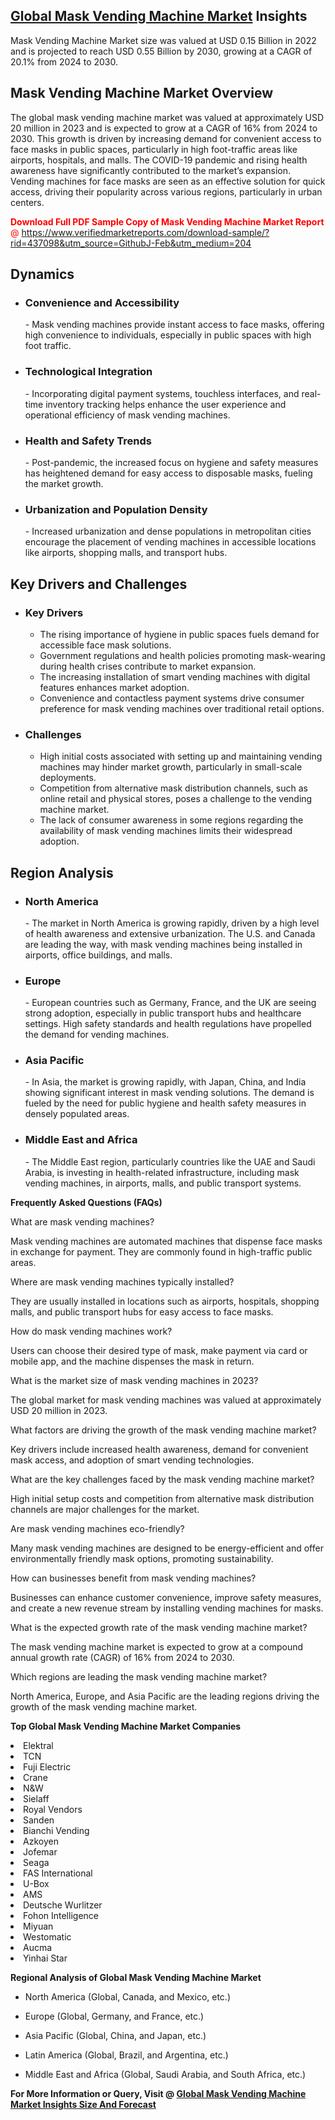 <h2><a href="https://www.verifiedmarketreports.com/download-sample/?rid=437098&amp;utm_source=GithubJ&amp;utm_medium=204" target="_blank">Global Mask Vending Machine Market</a> Insights</h2><p>Mask Vending Machine Market size was valued at USD 0.15 Billion in 2022 and is projected to reach USD 0.55 Billion by 2030, growing at a CAGR of 20.1% from 2024 to 2030.</p><p> <h2>Mask Vending Machine Market Overview</h2> <p>The global mask vending machine market was valued at approximately USD 20 million in 2023 and is expected to grow at a CAGR of 16% from 2024 to 2030. This growth is driven by increasing demand for convenient access to face masks in public spaces, particularly in high foot-traffic areas like airports, hospitals, and malls. The COVID-19 pandemic and rising health awareness have significantly contributed to the market’s expansion. Vending machines for face masks are seen as an effective solution for quick access, driving their popularity across various regions, particularly in urban centers.</p> <p><p><span class=""><span style="color: #ff0000;"><strong>Download Full PDF Sample Copy of Mask Vending Machine Market Report</strong> @ </span><a href="https://www.verifiedmarketreports.com/download-sample/?rid=437098&amp;utm_source=GithubJ-Feb&amp;utm_medium=204" target="_blank">https://www.verifiedmarketreports.com/download-sample/?rid=437098&amp;utm_source=GithubJ-Feb&amp;utm_medium=204</a></span></p></p> <h2>Dynamics</h2> <ul> <li><h3>Convenience and Accessibility</h3> - Mask vending machines provide instant access to face masks, offering high convenience to individuals, especially in public spaces with high foot traffic.</li> <li><h3>Technological Integration</h3> - Incorporating digital payment systems, touchless interfaces, and real-time inventory tracking helps enhance the user experience and operational efficiency of mask vending machines.</li> <li><h3>Health and Safety Trends</h3> - Post-pandemic, the increased focus on hygiene and safety measures has heightened demand for easy access to disposable masks, fueling the market growth.</li> <li><h3>Urbanization and Population Density</h3> - Increased urbanization and dense populations in metropolitan cities encourage the placement of vending machines in accessible locations like airports, shopping malls, and transport hubs.</li> </ul> <h2>Key Drivers and Challenges</h2> <ul> <li><h3>Key Drivers</h3> <ul> <li>The rising importance of hygiene in public spaces fuels demand for accessible face mask solutions.</li> <li>Government regulations and health policies promoting mask-wearing during health crises contribute to market expansion.</li> <li>The increasing installation of smart vending machines with digital features enhances market adoption.</li> <li>Convenience and contactless payment systems drive consumer preference for mask vending machines over traditional retail options.</li> </ul> </li> <li><h3>Challenges</h3> <ul> <li>High initial costs associated with setting up and maintaining vending machines may hinder market growth, particularly in small-scale deployments.</li> <li>Competition from alternative mask distribution channels, such as online retail and physical stores, poses a challenge to the vending machine market.</li> <li>The lack of consumer awareness in some regions regarding the availability of mask vending machines limits their widespread adoption.</li> </ul> </li> </ul> <h2>Region Analysis</h2> <ul> <li><h3>North America</h3> - The market in North America is growing rapidly, driven by a high level of health awareness and extensive urbanization. The U.S. and Canada are leading the way, with mask vending machines being installed in airports, office buildings, and malls.</li> <li><h3>Europe</h3> - European countries such as Germany, France, and the UK are seeing strong adoption, especially in public transport hubs and healthcare settings. High safety standards and health regulations have propelled the demand for vending machines.</li> <li><h3>Asia Pacific</h3> - In Asia, the market is growing rapidly, with Japan, China, and India showing significant interest in mask vending solutions. The demand is fueled by the need for public hygiene and health safety measures in densely populated areas.</li> <li><h3>Middle East and Africa</h3> - The Middle East region, particularly countries like the UAE and Saudi Arabia, is investing in health-related infrastructure, including mask vending machines, in airports, malls, and public transport systems.</li> </ul> <p><strong>Frequently Asked Questions (FAQs)</strong></p> <p>What are mask vending machines?</p> <p>Mask vending machines are automated machines that dispense face masks in exchange for payment. They are commonly found in high-traffic public areas.</p> <p>Where are mask vending machines typically installed?</p> <p>They are usually installed in locations such as airports, hospitals, shopping malls, and public transport hubs for easy access to face masks.</p> <p>How do mask vending machines work?</p> <p>Users can choose their desired type of mask, make payment via card or mobile app, and the machine dispenses the mask in return.</p> <p>What is the market size of mask vending machines in 2023?</p> <p>The global market for mask vending machines was valued at approximately USD 20 million in 2023.</p> <p>What factors are driving the growth of the mask vending machine market?</p> <p>Key drivers include increased health awareness, demand for convenient mask access, and adoption of smart vending technologies.</p> <p>What are the key challenges faced by the mask vending machine market?</p> <p>High initial setup costs and competition from alternative mask distribution channels are major challenges for the market.</p> <p>Are mask vending machines eco-friendly?</p> <p>Many mask vending machines are designed to be energy-efficient and offer environmentally friendly mask options, promoting sustainability.</p> <p>How can businesses benefit from mask vending machines?</p> <p>Businesses can enhance customer convenience, improve safety measures, and create a new revenue stream by installing vending machines for masks.</p> <p>What is the expected growth rate of the mask vending machine market?</p> <p>The mask vending machine market is expected to grow at a compound annual growth rate (CAGR) of 16% from 2024 to 2030.</p> <p>Which regions are leading the mask vending machine market?</p> <p>North America, Europe, and Asia Pacific are the leading regions driving the growth of the mask vending machine market.</p> </p><p><strong>Top Global Mask Vending Machine Market Companies</strong></p><div data-test-id=""><p><li>Elektral</li><li> TCN</li><li> Fuji Electric</li><li> Crane</li><li> N&W</li><li> Sielaff</li><li> Royal Vendors</li><li> Sanden</li><li> Bianchi Vending</li><li> Azkoyen</li><li> Jofemar</li><li> Seaga</li><li> FAS International</li><li> U-Box</li><li> AMS</li><li> Deutsche Wurlitzer</li><li> Fohon Intelligence</li><li> Miyuan</li><li> Westomatic</li><li> Aucma</li><li> Yinhai Star</li></p><div><strong>Regional Analysis of&nbsp;Global Mask Vending Machine Market</strong></div><ul><li dir="ltr"><p dir="ltr">North America&nbsp;(Global, Canada, and Mexico, etc.)</p></li><li dir="ltr"><p dir="ltr">Europe (Global, Germany, and France, etc.)</p></li><li dir="ltr"><p dir="ltr">Asia Pacific&nbsp;(Global, China, and Japan, etc.)</p></li><li dir="ltr"><p dir="ltr">Latin America&nbsp;(Global, Brazil, and Argentina, etc.)</p></li><li dir="ltr">Middle East and Africa&nbsp;(Global, Saudi Arabia, and South Africa, etc.)</li></ul><p><strong>For More Information or Query, Visit @&nbsp;</strong><strong><a href="https://www.verifiedmarketreports.com/product/mask-vending-machine-market/?utm_source=GithubJ&amp;utm_medium=204" target="_blank">Global Mask Vending Machine Market Insights Size And Forecast</a></strong></p></div>
